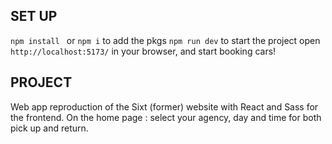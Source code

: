 ## SET UP

`npm install ` or `npm i` to add the pkgs
`npm run dev` to start the project
open `http://localhost:5173/` in your browser, and start booking cars!

## PROJECT

Web app reproduction of the Sixt (former) website with React and Sass for the frontend.
On the home page : select your agency, day and time for both pick up and return.
